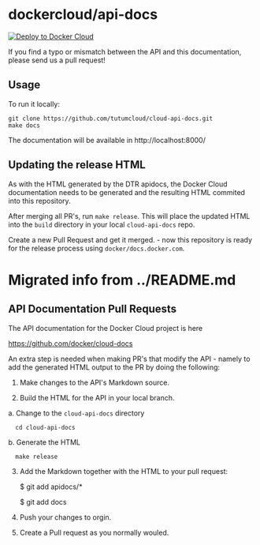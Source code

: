 dockercloud/api-docs
====================

[![Deploy to Docker Cloud](https://files.cloud.docker.com/images/deploy-to-dockercloud.svg)](https://cloud.docker.com/stack/deploy/)

If you find a typo or mismatch between the API and this documentation, please send us a pull request!


## Usage

To run it locally:

	git clone https://github.com/tutumcloud/cloud-api-docs.git
	make docs

The documentation will be available in http://localhost:8000/


## Updating the release HTML

As with the HTML generated by the DTR apidocs, the Docker Cloud documentation
needs to be generated and the resulting HTML commited into this repository.

After merging all PR's, run `make release`. This will place the updated HTML into
the `build` directory in your local `cloud-api-docs` repo.

Create a new Pull Request and get it merged. - now this repository is ready for the
release process using `docker/docs.docker.com`.

# Migrated info from ../README.md

## API Documentation Pull Requests

The API documentation for the Docker Cloud project is here

https://github.com/docker/cloud-docs

An extra step is needed when making PR's that modify the API - namely to add the generated HTML output to the PR by doing the following:

1. Make changes to the API's Markdown source.

2. Build the HTML for the API in your local branch.

  a. Change to the `cloud-api-docs` directory

      cd cloud-api-docs

  b. Generate the HTML

      make release

3. Add the Markdown together with the HTML to your pull request:

      $ git add apidocs/*

      $ git add docs

4. Push your changes to orgin.

5. Create a Pull request as you normally wouled.
